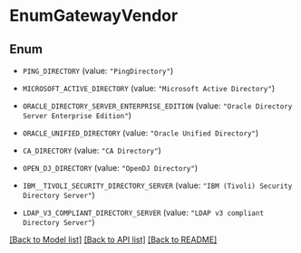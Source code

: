 # EnumGatewayVendor

## Enum


* `PING_DIRECTORY` (value: `"PingDirectory"`)

* `MICROSOFT_ACTIVE_DIRECTORY` (value: `"Microsoft Active Directory"`)

* `ORACLE_DIRECTORY_SERVER_ENTERPRISE_EDITION` (value: `"Oracle Directory Server Enterprise Edition"`)

* `ORACLE_UNIFIED_DIRECTORY` (value: `"Oracle Unified Directory"`)

* `CA_DIRECTORY` (value: `"CA Directory"`)

* `OPEN_DJ_DIRECTORY` (value: `"OpenDJ Directory"`)

* `IBM__TIVOLI_SECURITY_DIRECTORY_SERVER` (value: `"IBM (Tivoli) Security Directory Server"`)

* `LDAP_V3_COMPLIANT_DIRECTORY_SERVER` (value: `"LDAP v3 compliant Directory Server"`)


[[Back to Model list]](../README.md#documentation-for-models) [[Back to API list]](../README.md#documentation-for-api-endpoints) [[Back to README]](../README.md)


